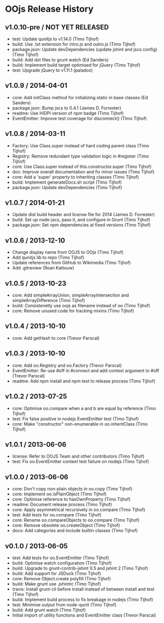 # OOjs Release History

## v1.0.10-pre / NOT YET RELEASED

* test: Update qunitjs to v1.14.0 (Timo Tijhof)
* build: Use .txt extension for intro.js and outro.js (Timo Tijhof)
* package.json: Update devDependencies (update jshint and jscs config) (Timo Tijhof)
* build: Add dot files to grunt watch (Ed Sanders)
* build: Implement build target optimised for jQuery (Timo Tijhof)
* test: Upgrade jQuery to v1.11.1 (paladox)

## v1.0.9 / 2014-04-01
* core: Add initClass method for initializing static in base classes (Ed Sanders)
* package.json: Bump jscs to 0.4.1 (James D. Forrester)
* readme: Use HiDPI version of npm badge (Timo Tijhof)
* EventEmitter: Improve test coverage for disconnect() (Timo Tijhof)

## v1.0.8 / 2014-03-11
* Factory: Use Class.super instead of hard coding parent class (Timo Tijhof)
* Registry: Remove redundant type validation logic in #register (Timo Tijhof)
* core: Use Class.super instead of this.constructor.super (Timo Tijhof)
* doc: Improve overall documentation and fix minor issues (Timo Tijhof)
* core: Add a 'super' property to inheriting classes (Timo Tijhof)
* build: Implement generateDocs.sh script (Timo Tijhof)
* package.json: Update devDependencies (Timo Tijhof)

## v1.0.7 / 2014-01-21
* Update dist build header and license file for 2014 (James D. Forrester)
* build: Set up node-jscs, pass it, and configure in Grunt (Timo Tijhof)
* package.json: Set npm dependencies at fixed versions (Timo Tijhof)

## v1.0.6 / 2013-12-10
* Change display name from OOJS to OOjs (Timo Tijhof)
* Add qunitjs lib to repo (Timo Tijhof)
* Update references from GitHub to Wikimedia (Timo Tijhof)
* Add .gitreview (Roan Kattouw)

## v1.0.5 / 2013-10-23

* core: Add simpleArrayUnion, simpleArrayIntersection and simpleArrayDifference (Timo Tijhof)
* build: Consistenetly use oojs as filename instead of oo (Timo Tijhof)
* core: Remove unused code for tracking mixins (Timo Tijhof)

## v1.0.4 / 2013-10-10

* core: Add getHash to core (Trevor Parscal)

## v1.0.3 / 2013-10-10

* core: Add oo.Registry and oo.Factory (Trevor Parscal)
* EventEmitter: Re-use #off in #connect and add context argument to #off (Trevor Parscal)
* readme: Add npm install and npm test to release process (Timo Tijhof)

## v1.0.2 / 2013-07-25

* core: Optimise oo.compare when a and b are equal by reference (Timo Tijhof)
* test: Fix false positive in nodejs EventEmitter test (Timo Tijhof)
* core: Make "constructor" non-enumerable in oo.inheritClass (Timo Tijhof)

## v1.0.1 / 2013-06-06

* license: Refer to OOJS Team and other contributors (Timo Tijhof)
* test: Fix oo.EventEmitter context test failure on nodejs (Timo Tijhof)

## v1.0.0 / 2013-06-06

* core: Don't copy non-plain objects in oo.copy (Timo Tijhof)
* core: Implement oo.isPlainObject (Timo Tijhof)
* core: Optimise reference to hasOwnProperty (Timo Tijhof)
* readme: Document release process (Timo Tijhof)
* core: Apply asymmetrical recursively in oo.compare (Timo Tijhof)
* test: Add tests for oo.compare (Timo Tijhof)
* core: Rename oo.compareObjects to oo.compare (Timo Tijhof)
* core: Remove obsolete oo.createObject (Timo Tijhof)
* docs: Add categories and include builtin classes (Timo Tijhof)

## v0.1.0 / 2013-06-05

* test: Add tests for oo.EventEmitter (Timo Tijhof)
* build: Optimise watch configuration (Timo Tijhof)
* build: Upgrade to grunt-contrib-jshint 0.5 and jshint 2 (Timo Tijhof)
* build: Add support for JSDuck (Timo Tijhof)
* core: Remove Object.create polyfill (Timo Tijhof)
* build: Make grunt use .jshintrc (Timo Tijhof)
* travis: Install grunt-cli before install instead of between install and test (Timo Tijhof)
* build: Implement build process to fix breakage in nodejs (Timo Tijhof)
* test: Minimise output from node-qunit (Timo Tijhof)
* build: Add grunt watch (Timo Tijhof)
* Initial import of utility functions and EventEmitter class (Trevor Parscal)
